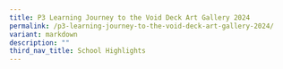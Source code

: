 ```yaml
---
title: P3 Learning Journey to the Void Deck Art Gallery 2024
permalink: /p3-learning-journey-to-the-void-deck-art-gallery-2024/
variant: markdown
description: ""
third_nav_title: School Highlights
---
```

